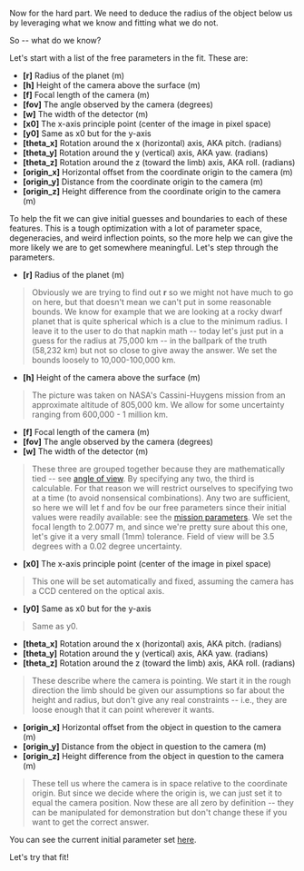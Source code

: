 Now for the hard part. We need to deduce the radius of the object below us by leveraging what we know and fitting what we do not.

So -- what do we know?

Let's start with a list of the free parameters in the fit. These are:
- **[r]** Radius of the planet (m)
- **[h]** Height of the camera above the surface (m)
- **[f]** Focal length of the camera (m)
- **[fov]** The angle observed by the camera (degrees)
- **[w]** The width of the detector (m)
- **[x0]** The x-axis principle point (center of the image in pixel space)
- **[y0]** Same as x0 but for the y-axis
- **[theta_x]** Rotation around the x (horizontal) axis, AKA pitch. (radians)
- **[theta_y]** Rotation around the y (vertical) axis, AKA yaw. (radians)
- **[theta_z]** Rotation around the z (toward the limb) axis, AKA roll. (radians)
- **[origin_x]** Horizontal offset from the coordinate origin to the camera (m)
- **[origin_y]** Distance from the coordinate origin to the camera (m)
- **[origin_z]** Height difference from the coordinate origin to the camera (m)

To help the fit we can give initial guesses and boundaries to each of these features. This is a tough optimization with a lot of parameter space, degeneracies, and weird inflection points, so the more help we can give the more likely we are to get somewhere meaningful. Let's step through the parameters.

- **[r]** Radius of the planet (m)
  
> Obviously we are trying to find out **r** so we might not have much to go on here, but that doesn't mean we can't put in some reasonable bounds. We know for example that we are looking at a rocky dwarf planet that is quite spherical which is a clue to the minimum radius. I leave it to the user to do that napkin math -- today let's just put in a guess for the radius at 75,000 km -- in the ballpark of the truth (58,232 km) but not so close to give away the answer. We set the bounds loosely to 10,000-100,000 km.

- **[h]** Height of the camera above the surface (m)

> The picture was taken on NASA's Cassini-Huygens mission from an approximate altitude of 805,000 km. We allow for some uncertainty ranging from 600,000 - 1 million km.

- **[f]** Focal length of the camera (m)
- **[fov]** The angle observed by the camera (degrees)
- **[w]** The width of the detector (m)

> These three are grouped together because they are mathematically tied -- see [angle of view](https://en.wikipedia.org/wiki/Angle_of_view_(photography)). By specifying any two, the third is calculable. For that reason we will restrict ourselves to specifying two at a time (to avoid nonsensical combinations). Any two are sufficient, so here we will let f and fov be our free parameters since their initial values were readily available: see the [mission parameters](https://ciclops.org/iss/iss.php.html). We set the focal length to 2.0077 m, and since we're pretty sure about this one, let's give it a very small (1mm) tolerance. Field of view will be 3.5 degrees with a 0.02 degree uncertainty.

- **[x0]** The x-axis principle point (center of the image in pixel space)

> This one will be set automatically and fixed, assuming the camera has a CCD centered on the optical axis.

- **[y0]** Same as x0 but for the y-axis

> Same as y0.

- **[theta_x]** Rotation around the x (horizontal) axis, AKA pitch. (radians)
- **[theta_y]** Rotation around the y (vertical) axis, AKA yaw. (radians)
- **[theta_z]** Rotation around the z (toward the limb) axis, AKA roll. (radians)

> These describe where the camera is pointing. We start it in the rough direction the limb should be given our assumptions so far about the height and radius, but don't give any real constraints -- i.e., they are loose enough that it can point wherever it wants.

- **[origin_x]** Horizontal offset from the object in question to the camera (m)
- **[origin_y]** Distance from the object in question to the camera (m)
- **[origin_z]** Height difference from the object in question to the camera (m)

> These tell us where the camera is in space relative to the coordinate origin. But since we decide where the origin is, we can just set it to equal the camera position. Now these are all zero by definition -- they can be manipulated for demonstration but don't change these if you want to get the correct answer.

You can see the current initial parameter set [here](https://github.com/bogsdarking/planet_ruler/blob/b908bd94601ba4f4cb4b3e9453fcd1a503042364/config/saturn-cassini-2.yaml).

Let's try that fit!